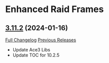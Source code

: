 # Enhanced Raid Frames

## [3.11.2](https://github.com/brittyazel/EnhancedRaidFrames/tree/3.11.2) (2024-01-16)
[Full Changelog](https://github.com/brittyazel/EnhancedRaidFrames/compare/3.11.1...3.11.2) [Previous Releases](https://github.com/brittyazel/EnhancedRaidFrames/releases)

- Update Ace3 Libs  
- Update TOC for 10.2.5  
